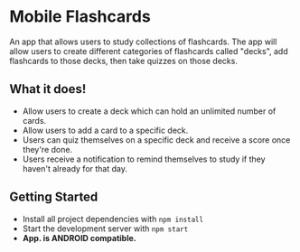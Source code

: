 # Mobile Flashcards 

An app that allows users to study collections of flashcards. The app will allow users to create different categories of flashcards called "decks", add flashcards to those decks, then take quizzes on those decks.

## What it does!

* Allow users to create a deck which can hold an unlimited number of cards.
* Allow users to add a card to a specific deck.
* Users can quiz themselves on a specific deck and receive a score once they're done.
* Users receive a notification to remind themselves to study if they haven't already for that day.

## Getting Started

* Install all project dependencies with `npm install`
* Start the development server with `npm start`
* **App. is ANDROID compatible.**
